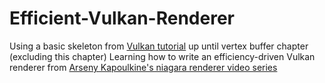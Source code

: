 # Efficient-Vulkan-Renderer
Using a basic skeleton from [Vulkan tutorial](https://vulkan-tutorial.com) up until vertex buffer chapter (excluding this chapter)
Learning how to write an efficiency-driven Vulkan renderer from [Arseny Kapoulkine's niagara renderer video series](https://youtu.be/BR2my8OE1Sc)
